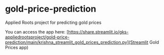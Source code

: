 # gold-price-prediction
Applied Roots project for predicting gold prices 

You can access the app here: [https://share.streamlit.io/gks-appliedrootsproject/gold-price-prediction/main/krishna_streamlit_gold_prices_prediction.py](Streamlit Gold Prices app)
